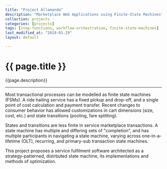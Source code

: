 ```yaml
---
title: "Project Allamanda"
description: "Marketplace Web Applications using Finite-State Machines"
collection: projects
categories: [projects]
tags: [step-functions, workflow-orchestration, finite-state-machines]
last_modified_at: "2019-01-29"
layout: default

---
```


# {{ page.title }} 

{{page.description}}

---

Most transactional processes can be modelled as finite state machines (FSMs). A ride hailing service has a fixed pickup and drop-off, and a single point of cost calculation and payment transfer. Recent changes to consumer behavior has allowed customizations in cart dimensions (size, cost, etc.) and state transitions (pooling, fare splitting). 

States and transitions are less finite in service marketplace transactions. A state machine has multiple and differing sets of "completion", and has multiple participants in navigating a state machine, varying across one-in-a-lifetime (OLT), recurring, and primary-sub transaction state machines.

This project proposes a service fulfilment software architected as a strategy-patterned, distrbuted state machine, its implementations and methods of optimization.
